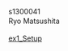 s1300041<br>
Ryo Matsushita　<br><br>
[ex1_Setup](https://github.com/ryouy/CG_exercises/blob/main/Setup/result.md)<br>
